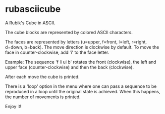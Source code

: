 # rubasciicube

A Rubik's Cube in ASCII.

The cube blocks are represented by colored ASCII characters.

The faces are represented by letters (u=upper, f=front, l=left, r=right, d=down, b=back).
The move direction is clockwise by default. To move the face in counter-clockwise, add 'i' to the face letter.

Example: The sequence 'f li ui b' rotates the front (clockwise), the left and upper face (counter-clockwise) and then the back (clockwise).

After each move the cube is printed.

There is a 'loop' option in the menu where one can pass a sequence to be reproduced in a loop until the original state is achieved.
When this happens, the number of movements is printed.

Enjoy it!
